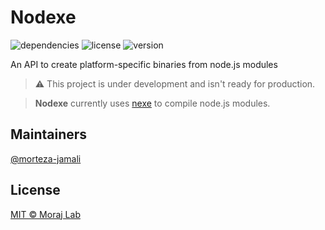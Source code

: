 # Nodexe

![dependencies](https://img.shields.io/badge/dependencies-up%20to%20date-brightgreen)
![license](https://img.shields.io/badge/license-MIT-green)
![version](https://img.shields.io/badge/version-v0.0.1--alpha-blue)

An API to create platform-specific binaries from node.js modules

> ⚠️ This project is under development and isn't ready for production.

> **Nodexe** currently uses [nexe](https://github.com/nexe/nexe) to compile node.js modules.

## Maintainers

[@morteza-jamali](https://github.com/morteza-jamali)

## License

[MIT © Moraj Lab](./LICENSE)
